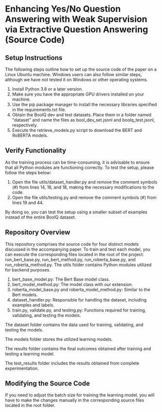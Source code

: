 # Enhancing Yes/No Question Answering with Weak Supervision via Extractive Question Answering (Source Code)

## Setup Instructions

The following steps outline how to set up the source code of the paper on a Linux Ubuntu machine. Windows users can also follow similar steps, although we have not tested it on Windows or other operating systems.

1. Install Python 3.8 or a later version.
2. Make sure you have the appropriate GPU drivers installed on your machine.
3. Use the pip package manager to install the necessary libraries specified in the requirements.txt file.
4. Obtain the BoolQ dev and test datasets. Place them in a folder named "dataset" and name the files as bool_dev_set.jsonl and boolq_test.jsonl, respectively.
5. Execute the retrieve_models.py script to download the BERT and RoBERTA models.

## Verify Functionality

As the training process can be time-consuming, it is advisable to ensure that all Python modules are functioning correctly. To test the setup, please follow the steps below:

1. Open the file utils/dataset_handler.py and remove the comment symbols (#) from lines 14, 16, and 18, making the necessary modifications to the code.
2. Open the file utils/testing.py and remove the comment symbols (#) from lines 19 and 44.

By doing so, you can test the setup using a smaller subset of examples instead of the entire BoolQ dataset.

## Repository Overview

This repository comprises the source code for four distinct models discussed in the accompanying paper. To train and test each model, you can execute the corresponding files located in the root of the project: run_bert_base.py, run_bert_method.py, run_roberta_base.py, and run_roberta_method.py. The utils folder contains Python modules utilized for backend purposes.

1. bert_base_model.py: The Bert Base model class.
2. bert_model_method.py: The model class with our extension.
3. roberta_model_base.py and roberta_model_method.py: Similar to the Bert models.
4. dataset_handler.py: Responsible for handling the dataset, including examples and labels.
5. train.py, validate.py, and testing.py: Functions required for training, validating, and testing the models.

The dataset folder contains the data used for training, validating, and testing the models.

The models folder stores the utilized learning models.

The results folder contains the final outcomes obtained after training and testing a learning model.

The test_results folder includes the results obtained from complete experimentation.

## Modifying the Source Code

If you need to adjust the batch size for training the learning model, you will have to make the changes manually in the corresponding source files located in the root folder.






